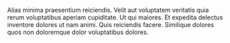Alias minima praesentium reiciendis. Velit aut voluptatem veritatis quia rerum voluptatibus aperiam cupiditate. Ut qui maiores. Et expedita delectus inventore dolores ut nam animi. Quis reiciendis facere. Similique dolores quos non doloremque dolor voluptatibus dolores.